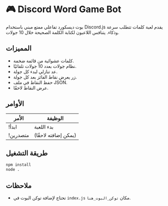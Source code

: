 # 🎮 Discord Word Game Bot

بوت ديسكورد تفاعلي ممتع مبني باستخدام Discord.js يقدم لعبة كلمات تتطلب سرعة وذكاء. يتنافس اللاعبون لكتابة الكلمة الصحيحة خلال 10 جولات.

## المميزات

- كلمات عشوائية من قائمة ضخمة.
- نظام جولات بعدد 10 جولات تلقائيًا.
- عد تنازلي لبدء كل جولة.
- زر يعرض نقاط الفائز بعد كل جولة.
- حفظ النقاط في ملف JSON.
- عرض النقاط لاحقًا.

## الأوامر

| الأمر      | الوظيفة               |
|------------|------------------------|
| !ابدأ      | بدء اللعبة              |
| !متصدرين   | (يمكن إضافته لاحقًا)   |

## طريقة التشغيل

```bash
npm install
node .
```

## ملاحظات

- تحتاج لإضافة توكن البوت في `index.js` مكان `توكن_البوت_هنا`.